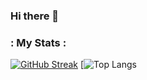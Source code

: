 ### Hi there 👋

<!--
**ritikchaddha/ritikchaddha** is a ✨ _special_ ✨ repository because its `README.md` (this file) appears on your GitHub profile.

Here are some ideas to get you started:

- 🔭 I’m currently working on ...
- 🌱 I’m currently learning ...
- 👯 I’m looking to collaborate on ...
- 🤔 I’m looking for help with ...
- 💬 Ask me about ...
- 📫 How to reach me: ...
- 😄 Pronouns: ...
- ⚡ Fun fact: ...
-->

### : My Stats :

[![GitHub Streak](http://github-readme-streak-stats.herokuapp.com?user=ritikchaddha&theme=omni&background=000000)](https://git.io/streak-stats)
[![Top Langs](https://github-readme-stats.vercel.app/api?username=ritikchaddha&theme=omni)
